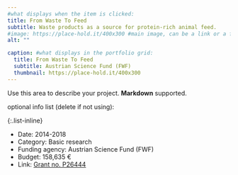 ```yaml
---
#what displays when the item is clicked:
title: From Waste To Feed
subtitle: Waste products as a source for protein-rich animal feed.
#image: https://place-hold.it/400x300 #main image, can be a link or a file in assets/img/portfolio
alt: ""

caption: #what displays in the portfolio grid:
  title: From Waste To Feed
  subtitle: Austrian Science Fund (FWF)
  thumbnail: https://place-hold.it/400x300
---
```

Use this area to describe your project. **Markdown** supported.

optional info list (delete if not using):

{:.list-inline} 

- Date: 2014-2018
- Category: Basic research
- Funding agency: Austrian Science Fund (FWF)
- Budget: 158,635 €
- Link: [Grant no. P26444](https://www.fwf.ac.at/en/research-radar/10.55776/P26444)

